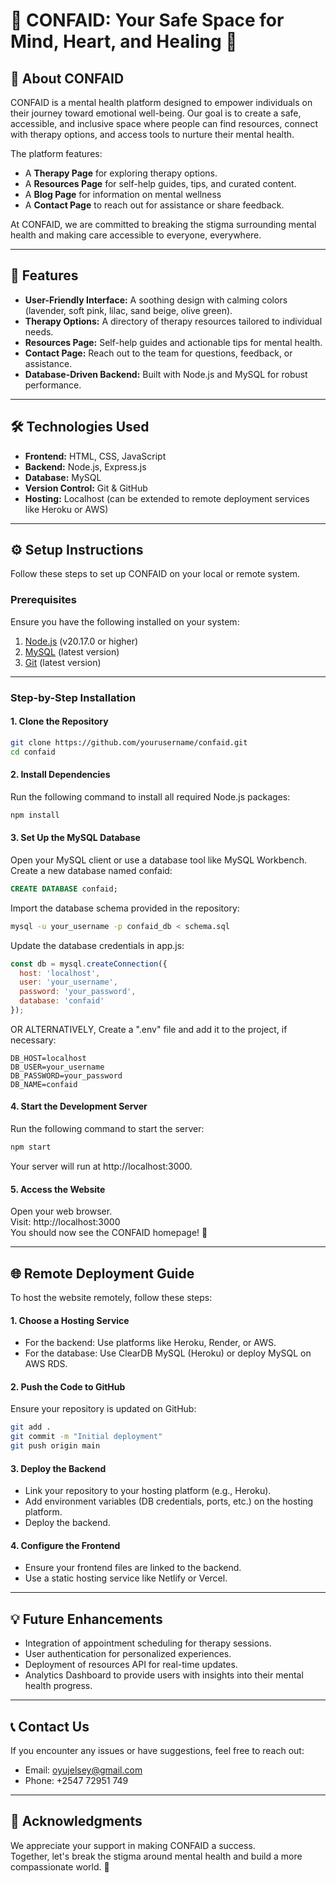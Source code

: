 # 🌟 CONFAID: Your Safe Space for Mind, Heart, and Healing 🌟

## 🧠 **About CONFAID**
CONFAID is a mental health platform designed to empower individuals on their journey toward emotional well-being. Our goal is to create a safe, accessible, and inclusive space where people can find resources, connect with therapy options, and access tools to nurture their mental health.  

The platform features:  
- A **Therapy Page** for exploring therapy options.  
- A **Resources Page** for self-help guides, tips, and curated content.
- A **Blog Page** for information on mental wellness  
- A **Contact Page** to reach out for assistance or share feedback.  

At CONFAID, we are committed to breaking the stigma surrounding mental health and making care accessible to everyone, everywhere.  

---

## 🚀 **Features**
- **User-Friendly Interface:** A soothing design with calming colors (lavender, soft pink, lilac, sand beige, olive green).  
- **Therapy Options:** A directory of therapy resources tailored to individual needs.  
- **Resources Page:** Self-help guides and actionable tips for mental health.  
- **Contact Page:** Reach out to the team for questions, feedback, or assistance.  
- **Database-Driven Backend:** Built with Node.js and MySQL for robust performance.  

---

## 🛠️ **Technologies Used**
- **Frontend:** HTML, CSS, JavaScript  
- **Backend:** Node.js, Express.js  
- **Database:** MySQL  
- **Version Control:** Git & GitHub  
- **Hosting:** Localhost (can be extended to remote deployment services like Heroku or AWS)  

---

## ⚙️ **Setup Instructions**
Follow these steps to set up CONFAID on your local or remote system.

### Prerequisites
Ensure you have the following installed on your system:
1. [Node.js](https://nodejs.org/) (v20.17.0 or higher)
2. [MySQL](https://www.mysql.com/) (latest version)
3. [Git](https://git-scm.com/) (latest version)

---

### Step-by-Step Installation

#### **1. Clone the Repository**
```bash
git clone https://github.com/yourusername/confaid.git
cd confaid
```

#### **2. Install Dependencies**
Run the following command to install all required Node.js packages:
```bash
npm install
```

#### **3. Set Up the MySQL Database**
Open your MySQL client or use a database tool like MySQL Workbench.
<br>
Create a new database named confaid:
```sql
CREATE DATABASE confaid;
```
Import the database schema provided in the repository:
```bash
mysql -u your_username -p confaid_db < schema.sql
```
Update the database credentials in app.js:
```javascript
const db = mysql.createConnection({
  host: 'localhost',
  user: 'your_username',
  password: 'your_password',
  database: 'confaid'
});
```
OR ALTERNATIVELY,
Create a ".env" file and add it to the project, if necessary:
```.env
DB_HOST=localhost
DB_USER=your_username
DB_PASSWORD=your_password
DB_NAME=confaid
```

#### **4. Start the Development Server**
Run the following command to start the server:
```bash
npm start
```
Your server will run at http://localhost:3000.

#### **5. Access the Website**
Open your web browser.
<br>
Visit: http://localhost:3000
<br>
You should now see the CONFAID homepage! 🎉

---

## 🌐 **Remote Deployment Guide**
To host the website remotely, follow these steps:

#### **1. Choose a Hosting Service**
- For the backend: Use platforms like Heroku, Render, or AWS.
- For the database: Use ClearDB MySQL (Heroku) or deploy MySQL on AWS RDS.

#### **2. Push the Code to GitHub**
Ensure your repository is updated on GitHub:
```bash
git add .
git commit -m "Initial deployment"
git push origin main
```

#### **3. Deploy the Backend**
- Link your repository to your hosting platform (e.g., Heroku).
- Add environment variables (DB credentials, ports, etc.) on the hosting platform.
- Deploy the backend.

#### **4. Configure the Frontend**
- Ensure your frontend files are linked to the backend.
- Use a static hosting service like Netlify or Vercel.

---

## 💡 **Future Enhancements**
- Integration of appointment scheduling for therapy sessions.
- User authentication for personalized experiences.
- Deployment of resources API for real-time updates.
- Analytics Dashboard to provide users with insights into their mental health progress.


---

## 📞 **Contact Us**
If you encounter any issues or have suggestions, feel free to reach out:
- Email: oyujelsey@gmail.com
- Phone: +2547 72951 749

---

## 🫶 **Acknowledgments**
We appreciate your support in making CONFAID a success. 
<br>
Together, let's break the stigma around mental health and build a more compassionate world. 💜



 










